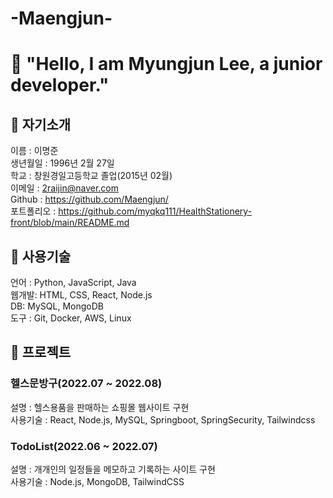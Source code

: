 # -Maengjun-

# 📁 "Hello, I am Myungjun Lee, a junior developer."


## 📄 자기소개
이름 : 이명준  
생년월일 : 1996년 2월 27일  
학교 : 창원경일고등학교 졸업(2015년 02월)  
이메일 : 2raijin@naver.com  
Github : https://github.com/Maengjun/  
포트폴리오 : https://github.com/myqkq111/HealthStationery-front/blob/main/README.md

## 🔧 사용기술
언어 : Python, JavaScript, Java  
웹개발: HTML, CSS, React, Node.js  
DB: MySQL, MongoDB  
도구 : Git, Docker, AWS, Linux  

## 💼 프로젝트
### 헬스문방구(2022.07 ~ 2022.08)  
설명 : 헬스용품을 판매하는 쇼핑몰 웹사이트 구현  
사용기술 : React, Node.js, MySQL, Springboot, SpringSecurity, Tailwindcss  
### TodoList(2022.06 ~ 2022.07)  
설명 : 개개인의 일정들을 메모하고 기록하는 사이트 구현  
사용기술 : Node.js, MongoDB, TailwindCSS  
